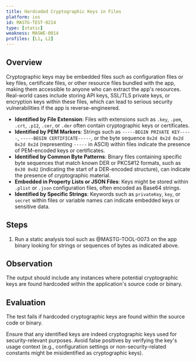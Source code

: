 ```yaml
---
title: Hardcoded Cryptographic Keys in Files
platform: ios
id: MASTG-TEST-0214
type: [static]
weakness: MASWE-0014
profiles: [L1, L2]
---
```


## Overview

Cryptographic keys may be embedded files such as configuration files or key files, certificate files, or other resource files bundled with the app, making them accessible to anyone who can extract the app's resources. Real-world cases include storing API keys, SSL/TLS private keys, or encryption keys within these files, which can lead to serious security vulnerabilities if the app is reverse-engineered.

- **Identified by File Extension**: Files with extensions such as `.key`, `.pem`, `.crt`, `.p12`, `.cer`, or `.der` often contain cryptographic keys or certificates.
- **Identified by PEM Markers**: Strings such as `-----BEGIN PRIVATE KEY-----`, `-----BEGIN CERTIFICATE-----`, or the byte sequence `0x2d 0x2d 0x2d 0x2d 0x2d` (representing `-----` in ASCII) within files indicate the presence of PEM-encoded keys or certificates.
- **Identified by Common Byte Patterns**: Binary files containing specific byte sequences that match known DER or PKCS#12 formats, such as `0x30 0x82` (indicating the start of a DER-encoded structure), can indicate the presence of cryptographic material.
- **Embedded in Property Lists or JSON Files**: Keys might be stored within `.plist` or `.json` configuration files, often encoded as Base64 strings.
- **Identified by Specific Strings**: Keywords such as `privateKey`, `key`, or `secret` within files or variable names can indicate embedded keys or sensitive data.

## Steps

1. Run a static analysis tool such as @MASTG-TOOL-0073 on the app binary looking for strings or sequences of bytes as indicated above.

## Observation

The output should include any instances where potential cryptographic keys are found hardcoded within the application's source code or binary.

## Evaluation

The test fails if hardcoded cryptographic keys are found within the source code or binary.

Ensure that any identified keys are indeed cryptographic keys used for security-relevant purposes. Avoid false positives by verifying the key's usage context (e.g., configuration settings or non-security-related constants might be misidentified as cryptographic keys).
